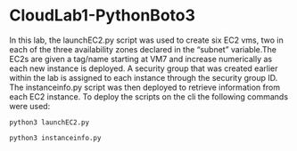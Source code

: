 # CloudLab1-PythonBoto3

In this lab, the launchEC2.py script was used to create six EC2 vms, two in each of the three availability zones declared in the “subnet” variable.The EC2s are given a tag/name starting at VM7 and increase numerically as each new instance is deployed. A security group that was created earlier within the lab is assigned to each instance through the security group ID. The instanceinfo.py script was then deployed to retrieve information from each EC2 instance. To deploy the scripts on the cli the following commands were used: 
```
python3 launchEC2.py
```
```
python3 instanceinfo.py
```
